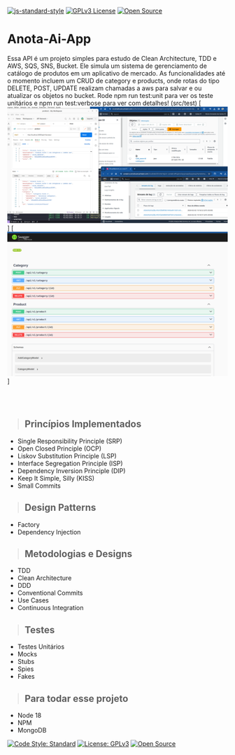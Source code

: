 [![js-standard-style](https://img.shields.io/badge/code%20style-standard-brightgreen.svg)](http://standardjs.com)
[![GPLv3 License](https://img.shields.io/badge/License-GPL%20v3-yellow.svg)](https://opensource.org/licenses/)
[![Open Source](https://badges.frapsoft.com/os/v1/open-source.svg?v=103)](https://opensource.org/)

# **Anota-Ai-App**

Essa API é um projeto simples para estudo de Clean Architecture, TDD e AWS, SQS, SNS, Bucket. Ele simula um sistema de gerenciamento de catálogo de produtos em um aplicativo de mercado. As funcionalidades até o momento incluem um CRUD de category e products, onde rotas do tipo DELETE, POST, UPDATE realizam chamadas a aws para salvar e ou atualizar os objetos no bucket.
Rode npm run test:unit para ver os teste unitários e npm run test:verbose para ver com detalhes! (src/test)
[![Coverage](./utils/print.png)]
[![Coverage](./utils/swagger.png)]

<br /><br />

> ## Princípios Implementados

* Single Responsibility Principle (SRP)
* Open Closed Principle (OCP)
* Liskov Substitution Principle (LSP)
* Interface Segregation Principle (ISP)
* Dependency Inversion Principle (DIP)
* Keep It Simple, Silly (KISS)
* Small Commits

> ## Design Patterns

* Factory
* Dependency Injection

> ## Metodologias e Designs

* TDD
* Clean Architecture
* DDD
* Conventional Commits
* Use Cases
* Continuous Integration


> ## Testes

* Testes Unitários
* Mocks
* Stubs
* Spies
* Fakes



> ## Para todar esse projeto

* Node 18
* NPM
* MongoDB

[![Code Style: Standard](https://img.shields.io/badge/code%20style-standard-brightgreen.svg)](http://standardjs.com)
[![License: GPLv3](https://img.shields.io/badge/License-GPL%20v3-yellow.svg)](https://opensource.org/licenses/)
[![Open Source](https://badges.frapsoft.com/os/v1/open-source.svg?v=103)](https://opensource.org/)

